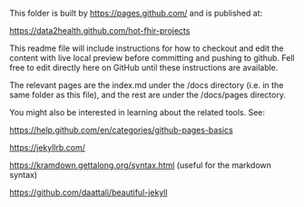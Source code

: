 This folder is built by https://pages.github.com/  and is published at:

https://data2health.github.com/hot-fhir-projects

This readme file will include instructions for how to checkout and edit the content with live local preview before committing and pushing to github. Fell free to edit directly here on GitHub until these instructions are available.

The relevant pages are the index.md under the /docs directory (i.e. in the same folder as this file), and the rest are under the /docs/pages  directory.

You might also be interested in learning about the related tools. See:

https://help.github.com/en/categories/github-pages-basics

https://jekyllrb.com/

https://kramdown.gettalong.org/syntax.html  (useful for the markdown syntax)

https://github.com/daattali/beautiful-jekyll

